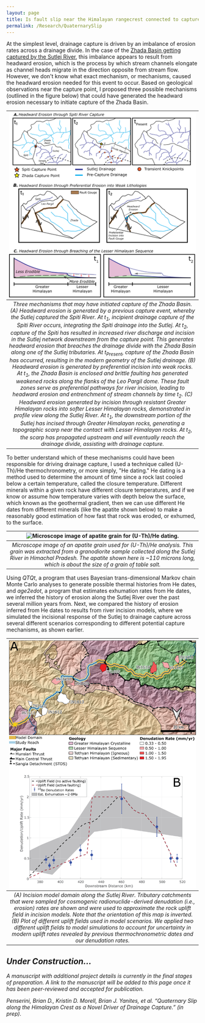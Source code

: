 ```yaml
---
layout: page
title: Is fault slip near the Himalayan rangecrest connected to capture of the Zhada Basin?
permalink: /Research/QuaternarySlip
---
```


At the simplest level, drainage capture is driven by an imbalance of erosion rates across a drainage divide. In the case of the [Zhada Basin getting captured by the Sutlej River](https://BPenserini.github.io/Research/ZhadaCapture), this imbalance appears to result from headward erosion, which is the process by which stream channels elongate as channel heads migrate in the direction opposite from stream flow. However, we don't know what exact mechanism, or mechanisms, caused the headward erosion needed for this event to occur. Based on geological observations near the capture point, I proposed three possible mechanisms (outlined in the figure below) that could have generated the headward erosion necessary to initiate capture of the Zhada Basin.

| ![Summary of different proposed mechanisms for Sutlej capture via headward erosion.](./Images/CombinedExampleMechanisms_240122c.png) | 
|:--:| 
| *Three mechanisms that may have initiated capture of the Zhada Basin. (A) Headward erosion is generated by a previous capture event, whereby the Sutlej captured the Spiti River. At t<sub>1</sub>, incipient drainage capture of the Spiti River occurs, integrating the Spiti drainage into the Sutlej. At t<sub>2</sub>, capture of the Spiti has resulted in increased river discharge and incision in the Sutlej network downstream from the capture point. This generates headward erosion that breaches the drainage divide with the Zhada Basin along one of the Sutlej tributaries. At t<sub>Present</sub>, capture of the Zhada Basin has occurred, resulting in the modern geometry of the Sutlej drainage. (B) Headward erosion is generated by preferential incision into weak rocks. At t<sub>1</sub>, the Zhada Basin is enclosed and brittle faulting has generated weakened rocks along the flanks of the Leo Pargil dome. These fault zones serve as preferential pathways for river incision, leading to headward erosion and entrenchment of stream channels by time t<sub>2</sub>. (C) Headward erosion generated by incision through resistant Greater Himalayan rocks into softer Lesser Himalayan rocks, demonstrated in profile view along the Sutlej River. At t<sub>1</sub>, the downstream portion of the Sutlej has incised through Greater Himalayan rocks, generating a topographic scarp near the contact with Lesser Himalayan rocks. At t<sub>2</sub>, the scarp has propagated upstream and will eventually reach the drainage divide, assisting with drainage capture.* |

To better understand which of these mechanisms could have been responsible for driving drainage capture, I used a technique called (U-Th)/He thermochronometry, or more simply, "He dating." He dating is a method used to determine the amount of time since a rock last cooled below a certain temperature, called the closure temperature. Different minerals within a given rock have different closure temperatures, and if we know or assume how temperature varies with depth below the surface, which known as the geothermal gradient, then we can use different He dates from different minerals (like the apatite shown below) to make a reasonably good estimation of how fast that rock was eroded, or exhumed, to the surface.

| ![Microscope image of apatite grain for (U-Th)/He dating.](./Images/IN19AHE1_A03A.png) | 
|:--:| 
| *Microscope image of an apatite grain used for (U-Th)/He analysis. This grain was extracted from a granodiorite sample collected along the Sutlej River in Himachal Pradesh. The apatite shown here is ~110 microns long, which is about the size of a grain of table salt.* |

Using <i>QTQt</i>, a program that uses Bayesian trans-dimensional Markov chain Monte Carlo analyses to generate possible thermal histories from He dates, and <i>age2edot</i>, a program that estimates exhumation rates from He dates, we inferred the history of erosion along the Sutlej River over the past several million years from. Next, we compared the history of erosion inferred from He dates to results from river incision models, where we simulated the incisional response of the Sutlej to drainage capture across several different scenarios corresponding to different potential capture mechanisms, as shown earlier.

| ![Erosion rate sample locations with modeled uplift fields for incision modeling.](./Images/Be10Map_withUpliftProfile_240120a.png) | 
|:--:| 
| *(A) Incision model domain along the Sutlej River. Tributary catchments that were sampled for cosmogenic radionuclide-derived denudation (i.e., erosion) rates are shown and were used to approximate the rock uplift field in incision models. Note that the orientation of this map is inverted. (B) Plot of different uplift fields used in model scenarios. We applied two different uplift fields to model simulations to account for uncertainty in modern uplift rates revealed by previous thermochronometric dates and our denudation rates.* |

## <i> Under Construction... </i>

<i>A manuscript with additional project details is currently in the final stages of preparation. A link to the manuscript will be added to this page once it has been peer-reviewed and accepted for publication.</i>

<i>Penserini, Brian D., Kristin D. Morell, Brian J. Yanites, et al. “Quaternary Slip along the Himalayan Crest as a Novel Driver of Drainage Capture.” (in prep).</i>
